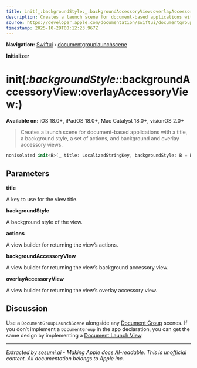 ```yaml
---
title: init(_:backgroundStyle:_:backgroundAccessoryView:overlayAccessoryView:)
description: Creates a launch scene for document-based applications with a title, a background style, a set of actions, and background and overlay accessory views.
source: https://developer.apple.com/documentation/swiftui/documentgrouplaunchscene/init(_:backgroundstyle:_:backgroundaccessoryview:overlayaccessoryview:)
timestamp: 2025-10-29T00:12:23.967Z
---
```


**Navigation:** [Swiftui](/documentation/swiftui) › [documentgrouplaunchscene](/documentation/swiftui/documentgrouplaunchscene)

**Initializer**

# init(_:backgroundStyle:_:backgroundAccessoryView:overlayAccessoryView:)

**Available on:** iOS 18.0+, iPadOS 18.0+, Mac Catalyst 18.0+, visionOS 2.0+

> Creates a launch scene for document-based applications with a title, a background style, a set of actions, and background and overlay accessory views.

```swift
nonisolated init<B>(_ title: LocalizedStringKey, backgroundStyle: B = BackgroundStyle(), @ViewBuilder _ actions: () -> Actions = { DefaultDocumentGroupLaunchActions() }, @ViewBuilder backgroundAccessoryView: @escaping (DocumentLaunchGeometryProxy) -> some View, @ViewBuilder overlayAccessoryView: @escaping (DocumentLaunchGeometryProxy) -> some View) where B : ShapeStyle
```

## Parameters

**title**

A key to use for the view title.



**backgroundStyle**

A background style of the view.



**actions**

A view builder for returning the view’s actions.



**backgroundAccessoryView**

A view builder for returning the view’s background accessory view.



**overlayAccessoryView**

A view builder for returning the view’s overlay accessory view.



## Discussion

Use a `DocumentGroupLaunchScene` alongside any [Document Group](/documentation/swiftui/documentgroup) scenes. If you don’t implement a `DocumentGroup` in the app declaration, you can get the same design by implementing a [Document Launch View](/documentation/swiftui/documentlaunchview).

---

*Extracted by [sosumi.ai](https://sosumi.ai) - Making Apple docs AI-readable.*
*This is unofficial content. All documentation belongs to Apple Inc.*
